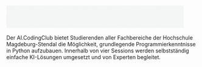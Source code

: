 ![AI.CodingClub](https://github.com/enzberg/aicodingclub/blob/main/static/aicc.gif?raw=true)

Der AI.CodingClub bietet Studierenden aller Fachbereiche der Hochschule Magdeburg-Stendal die Möglichkeit, grundlegende Programmierkenntnisse in Python aufzubauen.
Innerhalb von vier Sessions werden selbstständig einfache KI-Lösungen umgesetzt und von Experten begleitet.
